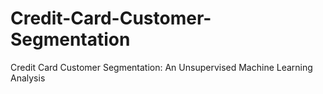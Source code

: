 # Credit-Card-Customer-Segmentation
Credit Card Customer Segmentation: An Unsupervised Machine Learning Analysis
